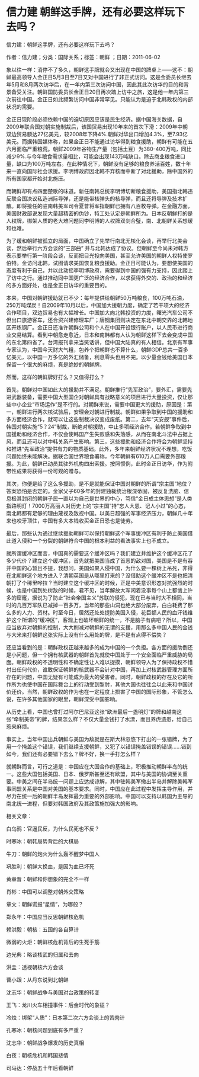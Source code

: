 # 信力建  朝鲜这手牌，还有必要这样玩下去吗？    
    
信力建：朝鲜这手牌，还有必要这样玩下去吗？    
作者：信力建；分类：国际关系；标签：朝鲜 ；日期：2011-06-02    
象以往一样：消停不了多久，朝鲜这手牌就会又出现在中国的牌桌上——这不：朝鲜最高领导人金正日5月3日至7日又对中国进行了非正式访问。这是金委员长继去年5月和8月两次访华后，在一年内第三次访问中国，因此其此次访华的目的和背景备受关注。朝鲜国防委员长金正日20日再次踏上访中之旅，这是他一年内第三次前往中国。金正日如此频繁访问中国非常罕见。只能认为是迫于北韩政权的内部状况的需要。    
金正日现阶段必须依赖中国的迫切原因应该是民生经济。据中国海关数据，自2009年联合国对朝实施制裁后，该国贸易出现10年来的首次下滑：2009年中朝双边贸易额达27亿美元，较2008年下降4%.朝鲜对华出口增加4.3%，至7.93亿美元。而据韩国媒体称，如果金正日不能通过访华得到粮食援助，朝鲜有可能在五六月面临严重粮荒。朝鲜2009年谷物生产量（包括土豆）为380-400万吨，同比减少9%.与今年粮食需求量相比，可能会出现143万吨缺口。除去商业粮食进口量，缺口为100万吨左右。在此种情况下，朝鲜没有足够的粮食养活百姓，数十年来一直向国际社会求援。李明博政府因北韩不弃核而中断了对北援助，除中国外的所有国家都开始对北施压。    
而朝鲜却有点四面楚歌的味道。新任南韩总统李明博切断粮食援助，美国指北韩违反联合国决议私造洲际导弹，还是能带核弹头的核导弹，而且还将导弹及技术扩散。即将接任的驻南韩美军司令夏普将军指朝鲜已拥有八百枚导弹。在金融方面，美国财政部说发现大量超精密的伪钞，特工处认定是朝鲜所为。日本反朝鲜打的是人权牌，绑架人质的老大难问题同李明博的人权牌双剑合璧，南、北朝鲜关系想缓和也难。    
为了缓和朝鲜被孤立的局面，中国确立了先举行南北无核化会谈，再举行北美会谈，然后举行六方会谈的“三部曲” 并与北韩达成了协议。但朝鲜至今尚未对韩方表示要举行第一阶段会谈，反而把目光投向美国，甚至允许美国的朝鲜人权特使罗伯特。金访问北韩，试图请求美国恢复粮食援助。金正日可能认为，要想使美国的态度有利于自己，并以此动摇李明博政府，需要得到中国的强有力支持，因此踏上了访中之行。通过推动同中国更广泛的经济合作，以求获得外交的、政治的和经济的多方面好处，也是金正日访华的重要目的。    
本来，中国对朝鲜援助就已不少：每年提供给朝鲜50万吨粮食，100万吨石油，250万吨煤炭！自2009年10月以后，中国加大援朝力度，确定了若干项大的经济合作项目，双边贸易也有大幅增长。中国加大向北韩投资的力度，曙光汽车公司不但出口旅游客车，还合资兴建修理车厂；唐钢集团则决定在东北中朝交界的北韩地区开炼钢厂。金正日还准许朝鲜公司和个人在中国开设银行账户，以人民币进行商业交易结算。看到中朝愈走愈近，日本和南韩都有人认为朝鲜这样下去会变成中国的东北第四省了。台湾报刊拿来当笑话讲，但中国大陆真的有人相信。北京有军事专家认为，中国今天财大气粗，包养个把朝鲜也不算什么，朝鲜GDP总共一百多亿美元，以中国一万多亿的外汇储备，利息零头也用不完。以少量金钱给美国日本保留一个很大的麻烦，真是绝妙的朝鲜牌。    
然而，这样的朝鲜牌好打么？又值得打么？    
首先，朝鲜对中国如此大的援助并不满足。朝鲜推行“先军政治”，要外汇，需要先进武器装备，需要中国大型国企对朝鲜具有战略意义的项目进行大量投资，仅让那些中小企业“市场运作”是不行的。对朝鲜来说，需要中国更大的援助，原因是：第一，朝鲜进行两次核试验后，安理会对朝进行制裁。朝鲜如果争取到中国的援助和多方面经济合作，就可以让这些制裁决议变成废纸。第二，去年“天安舰”事件后，韩国对朝实施“5？24”制裁，断绝对朝援助，中止多项经济合作。若朝鲜争取到中国援助和经济合作，不仅会使韩国产生失败感和失落感，从而在南北斗法中占据上风，而且还可以对中韩关系产生影响。第三，这些援助和经济合作将会为朝鲜坚持和推进“先军政治”提供有力的物质基础。此外，多年来朝鲜经济状况不理想，吃饭问题始终未能解决。据联合国世界粮食署称，今年朝鲜有610万人口需要外部粮援。为此，朝鲜已动员其驻外机构四出索援。按照惯例，此时金正日访华，作为附带性成果将获得一份可观的赠与。    
其次，你便是给了这么多援助，是不是就能保证中国对朝鲜的所谓“宗主国”地位？答案恐怕是否定的。金家父子60多年的封建独裁统治根深蒂固，被反复洗脑、信息极其封闭的朝鲜子民一直以为自己是世界的中心，笃信“金日成主体思想”是人类指路明灯！7000万高丽人对历史上的“宗主国”持“忘人大恩、记人小过”的心态，南北韩都有足够的理由蔑视及敌视中国。以美日超强的军事经济压力，朝鲜几十年来也咬牙顶住，中国有多大本钱收买金正日恐也是徒劳。    
最后，那些认为通过继续援助朝鲜可以保持朝鲜这个军事缓冲区有利于防止美国借此道入侵和一个分裂的朝鲜符合中国的根本利益的看法事实上也不成立。    
就所谓缓冲区而言，中国真的需要这个缓冲区吗？我们建立并维护这个缓冲区花了多少代价？建立这个缓冲区，首先就把美国当成了首恶的敌对国，美国是不是有吞并中国的心暂且不提，我想问，美国如果入侵中国，为什么要一棵树上吊死，非得在北朝鲜这个地方进入？清朝英国是从哪里打来的？没借助这个缓冲区不是也把清朝打了个稀里哗拉？当时建立这个缓冲区的时候，正是中美意识形态对抗强烈的时候，也是中国到处树敌的时候，君不见，当年解放大军闲着没事每个山上都凿上许多的窟窿，据说为了防止“社会帝国主义”苏联的侵犯，现在已与当时大不相同，当时的几百万军队已减掉一百多万，当年的那些山洞也绝大部分废弃，白白耗费了那么多的人力、资材。时至今日，居然还处处提防美国入侵，花巨额人民的血汗钱维护这个所谓的“缓冲区”，客观上也破坏朝鲜的统一，不是脑子有病吧？所以，中国应当放弃对朝鲜的控制，大大削减对朝鲜的无谓的支援，用那么多中国人民的金钱与大米来打朝鲜这张实际上没有什么用处的牌，是不是有点得不偿失？    
还应当看到的是：朝鲜政权正越来越多的成为中国的一个负担。各方面的援助倒还是小问题，但一个拥有核武器的朝鲜首先就使中国处于一个安全面临严重威胁的局面。朝鲜政权的不透明性和不确定性让人难以捉摸，朝鲜领导人为了保持政权不惜付出任何代价，谁敢保证朝鲜的核武器不会针对中国，再加上对核武器管理方面所存在的问题，中国无疑有可能成为最大的受害者。同时，朝鲜政权的存在及它的所作所为也使中国在国际舞台上的行动受到掣肘，其他大国也往往会以此来和中国讨价还价。当然，朝鲜政权的作为也在一定程度上损害了中国的国际形象，不管怎么说，在许多其他国家的眼里，朝鲜深受中国影响。    
从历史上看，中国也曾打过阿尔巴尼亚这张“欧洲最后一盏明灯”的牌和越南这张“牵制美帝”的牌，结果怎么样？不仅大量金钱打了水漂，而且养虎遗患，给自己惹来麻烦。    
事实上，当年中国出兵朝鲜与美国为敌就是在斯大林忽悠下打出的一张错牌，为了用一个掩盖这个错误，我们继续支援朝鲜，又犯了以错误掩盖错误的错误……错到如今，我们还有必要错下去么？牌不好，换一手打怎么样？    
就朝鲜而言，可行之道是：中国应在大国合作的基础上，积极推动朝鲜半岛的统一。这些大国包括美国、日本、俄罗斯甚至还有欧盟，其中与美国的协调至关重要。中美之间在半岛统一问题上应达成谅解，其中驻韩美军撤出半岛并解除美韩军事同盟关系是中国对美国的基本要求。同时，中国应在此过程中发挥主导作用，并尽力在统一后的朝鲜半岛发挥最为重要的外部影响。中国可以支持以韩国为主导的南北统一进程，但要对韩国政府及其政策施加强大的影响。    
    
相关文章：    
白乌鸦：官逼民反，为什么民死也不反？    
时寒冰：朝韩局势背后的大棋局    
牛刀：朝鲜的炮火为什么轰不醒梦中国人    
巩胜利：朝鲜大换血，是因为血已坏死    
黄章晋：朝鲜和你想象的完全不一样    
肖彬：中国可以调整对朝外交策略    
章文：朝鲜谎报“星情”，为哪般？    
郑永年：中国应当反思朝鲜核危机    
赖洪毅：朝核：五国的各自算计    
微弱的火炬：朝鲜核危机背后的生死手筋    
边光典：略谈核武的归属和去向    
洪圭：透视朝核六方会谈    
曹小跟：从丹东说到北朝鲜    
沈志华：朝鲜战争与美国对台政策的转变    
王飞：龙川火车相撞事件：后金时代的象征？    
冷烛：绑架“人质”：日本第二次六方会谈上的苦肉计    
孔寒冰：朝核问题到底有多严重？    
沈志华：朝鲜战争爆发的历史真相    
白夜：朝核危机和韩国悲情    
司马达：停战五十年后看朝鲜